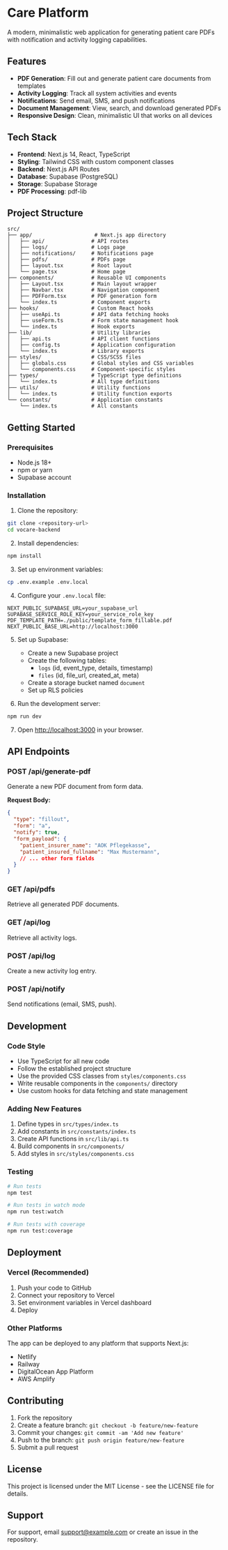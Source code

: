 # Care Platform

A modern, minimalistic web application for generating patient care PDFs with notification and activity logging capabilities.

## Features

- **PDF Generation**: Fill out and generate patient care documents from templates
- **Activity Logging**: Track all system activities and events
- **Notifications**: Send email, SMS, and push notifications
- **Document Management**: View, search, and download generated PDFs
- **Responsive Design**: Clean, minimalistic UI that works on all devices

## Tech Stack

- **Frontend**: Next.js 14, React, TypeScript
- **Styling**: Tailwind CSS with custom component classes
- **Backend**: Next.js API Routes
- **Database**: Supabase (PostgreSQL)
- **Storage**: Supabase Storage
- **PDF Processing**: pdf-lib

## Project Structure

```
src/
├── app/                    # Next.js app directory
│   ├── api/               # API routes
│   ├── logs/              # Logs page
│   ├── notifications/     # Notifications page
│   ├── pdfs/              # PDFs page
│   ├── layout.tsx         # Root layout
│   └── page.tsx           # Home page
├── components/            # Reusable UI components
│   ├── Layout.tsx         # Main layout wrapper
│   ├── Navbar.tsx         # Navigation component
│   ├── PDFForm.tsx        # PDF generation form
│   └── index.ts           # Component exports
├── hooks/                 # Custom React hooks
│   ├── useApi.ts          # API data fetching hooks
│   ├── useForm.ts         # Form state management hook
│   └── index.ts           # Hook exports
├── lib/                   # Utility libraries
│   ├── api.ts             # API client functions
│   ├── config.ts          # Application configuration
│   └── index.ts           # Library exports
├── styles/                # CSS/SCSS files
│   ├── globals.css        # Global styles and CSS variables
│   └── components.css     # Component-specific styles
├── types/                 # TypeScript type definitions
│   └── index.ts           # All type definitions
├── utils/                 # Utility functions
│   └── index.ts           # Utility function exports
└── constants/             # Application constants
    └── index.ts           # All constants
```

## Getting Started

### Prerequisites

- Node.js 18+ 
- npm or yarn
- Supabase account

### Installation

1. Clone the repository:
```bash
git clone <repository-url>
cd vocare-backend
```

2. Install dependencies:
```bash
npm install
```

3. Set up environment variables:
```bash
cp .env.example .env.local
```

4. Configure your `.env.local` file:
```env
NEXT_PUBLIC_SUPABASE_URL=your_supabase_url
SUPABASE_SERVICE_ROLE_KEY=your_service_role_key
PDF_TEMPLATE_PATH=./public/template_form_fillable.pdf
NEXT_PUBLIC_BASE_URL=http://localhost:3000
```

5. Set up Supabase:
   - Create a new Supabase project
   - Create the following tables:
     - `logs` (id, event_type, details, timestamp)
     - `files` (id, file_url, created_at, meta)
   - Create a storage bucket named `document`
   - Set up RLS policies

6. Run the development server:
```bash
npm run dev
```

7. Open [http://localhost:3000](http://localhost:3000) in your browser.

## API Endpoints

### POST /api/generate-pdf
Generate a new PDF document from form data.

**Request Body:**
```json
{
  "type": "fillout",
  "form": "a",
  "notify": true,
  "form_payload": {
    "patient_insurer_name": "AOK Pflegekasse",
    "patient_insured_fullname": "Max Mustermann",
    // ... other form fields
  }
}
```

### GET /api/pdfs
Retrieve all generated PDF documents.

### GET /api/log
Retrieve all activity logs.

### POST /api/log
Create a new activity log entry.

### POST /api/notify
Send notifications (email, SMS, push).

## Development

### Code Style

- Use TypeScript for all new code
- Follow the established project structure
- Use the provided CSS classes from `styles/components.css`
- Write reusable components in the `components/` directory
- Use custom hooks for data fetching and state management

### Adding New Features

1. Define types in `src/types/index.ts`
2. Add constants in `src/constants/index.ts`
3. Create API functions in `src/lib/api.ts`
4. Build components in `src/components/`
5. Add styles in `src/styles/components.css`

### Testing

```bash
# Run tests
npm test

# Run tests in watch mode
npm run test:watch

# Run tests with coverage
npm run test:coverage
```

## Deployment

### Vercel (Recommended)

1. Push your code to GitHub
2. Connect your repository to Vercel
3. Set environment variables in Vercel dashboard
4. Deploy

### Other Platforms

The app can be deployed to any platform that supports Next.js:
- Netlify
- Railway
- DigitalOcean App Platform
- AWS Amplify

## Contributing

1. Fork the repository
2. Create a feature branch: `git checkout -b feature/new-feature`
3. Commit your changes: `git commit -am 'Add new feature'`
4. Push to the branch: `git push origin feature/new-feature`
5. Submit a pull request

## License

This project is licensed under the MIT License - see the LICENSE file for details.

## Support

For support, email support@example.com or create an issue in the repository.